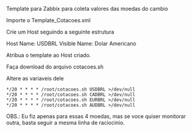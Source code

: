 Template para Zabbix para coleta valores das moedas do cambio

Importe o Template_Cotacoes.xml

Crie um Host seguindo a seguinte estrutura

Host Name: USDBRL
Visible Name: Dolar Americano

Atribua o template ao Host criado.

Faça download do arquivo cotacoes.sh

Altere as variaveis dele

	*/20 * * * * /root/cotacoes.sh USDBRL >/dev/null
	*/20 * * * * /root/cotacoes.sh CADBRL >/dev/null
	*/20 * * * * /root/cotacoes.sh EURBRL >/dev/null
	*/20 * * * * /root/cotacoes.sh AUDBRL >/dev/null


OBS.: Eu fiz apenas para essas 4 moedas, mas se voce quiser monitorar outra, basta seguir a mesma linha de raciocinio.

